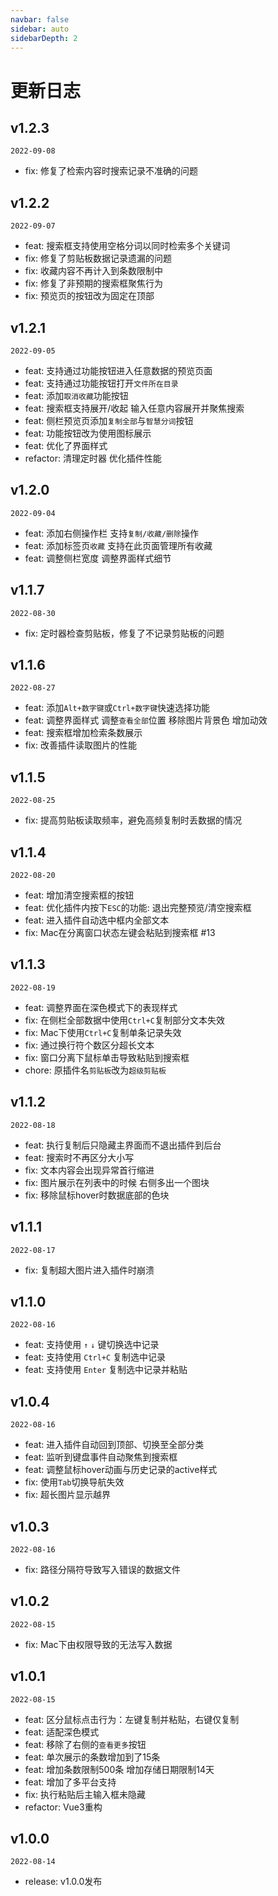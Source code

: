 ```yaml
---
navbar: false
sidebar: auto
sidebarDepth: 2
---
```


# 更新日志

## v1.2.3

`2022-09-08`

- fix: 修复了检索内容时搜索记录不准确的问题

## v1.2.2

`2022-09-07`

- feat: 搜索框支持使用空格分词以同时检索多个关键词
- fix: 修复了剪贴板数据记录遗漏的问题
- fix: 收藏内容不再计入到条数限制中
- fix: 修复了非预期的搜索框聚焦行为
- fix: 预览页的按钮改为固定在顶部

## v1.2.1

`2022-09-05`

- feat: 支持通过功能按钮进入任意数据的预览页面
- feat: 支持通过功能按钮打开`文件所在目录`
- feat: 添加`取消收藏`功能按钮
- feat: 搜索框支持展开/收起 输入任意内容展开并聚焦搜索
- feat: 侧栏预览页添加`复制全部`与`智慧分词`按钮
- feat: 功能按钮改为使用图标展示
- feat: 优化了界面样式
- refactor: 清理定时器 优化插件性能

## v1.2.0

`2022-09-04`

- feat: 添加右侧操作栏 支持`复制/收藏/删除`操作
- feat: 添加标签页`收藏` 支持在此页面管理所有收藏
- feat: 调整侧栏宽度 调整界面样式细节

## v1.1.7

`2022-08-30`

- fix: 定时器检查剪贴板，修复了不记录剪贴板的问题

## v1.1.6

`2022-08-27`

- feat: 添加`Alt+数字键`或`Ctrl+数字键`快速选择功能
- feat: 调整界面样式 调整`查看全部`位置 移除图片背景色 增加动效
- feat: 搜索框增加检索条数展示
- fix: 改善插件读取图片的性能

## v1.1.5

`2022-08-25`

- fix: 提高剪贴板读取频率，避免高频复制时丢数据的情况

## v1.1.4

`2022-08-20`

- feat: 增加清空搜索框的按钮
- feat: 优化插件内按下`ESC`的功能: 退出完整预览/清空搜索框
- feat: 进入插件自动选中框内全部文本
- fix: Mac在分离窗口状态左键会粘贴到搜索框 #13

## v1.1.3

`2022-08-19`

- feat: 调整界面在深色模式下的表现样式
- fix: 在侧栏全部数据中使用`Ctrl+C`复制部分文本失效
- fix: Mac下使用`Ctrl+C`复制单条记录失效
- fix: 通过换行符个数区分超长文本
- fix: 窗口分离下鼠标单击导致粘贴到搜索框
- chore: 原插件名`剪贴板`改为`超级剪贴板`

## v1.1.2

`2022-08-18`

- feat: 执行复制后只隐藏主界面而不退出插件到后台
- feat: 搜索时不再区分大小写
- fix: 文本内容会出现异常首行缩进
- fix: 图片展示在列表中的时候 右侧多出一个图块
- fix: 移除鼠标hover时数据底部的色块

## v1.1.1

`2022-08-17`

- fix: 复制超大图片进入插件时崩溃

## v1.1.0

`2022-08-16`

- feat: 支持使用 `↑` `↓` 键切换选中记录
- feat: 支持使用 `Ctrl+C` 复制选中记录
- feat: 支持使用 `Enter` 复制选中记录并粘贴

## v1.0.4

`2022-08-16`

- feat: 进入插件自动回到顶部、切换至全部分类
- feat: 监听到键盘事件自动聚焦到搜索框
- feat: 调整鼠标hover动画与历史记录的active样式
- fix: 使用`Tab`切换导航失效
- fix: 超长图片显示越界

## v1.0.3

`2022-08-16`

- fix: 路径分隔符导致写入错误的数据文件

## v1.0.2

`2022-08-15`

- fix: Mac下由权限导致的无法写入数据

## v1.0.1

`2022-08-15`

- feat: 区分鼠标点击行为：左键复制并粘贴，右键仅复制
- feat: 适配深色模式
- feat: 移除了右侧的`查看更多`按钮
- feat: 单次展示的条数增加到了15条
- feat: 增加条数限制500条 增加存储日期限制14天
- feat: 增加了多平台支持
- fix: 执行粘贴后主输入框未隐藏
- refactor: Vue3重构

## v1.0.0

`2022-08-14`

- release: v1.0.0发布